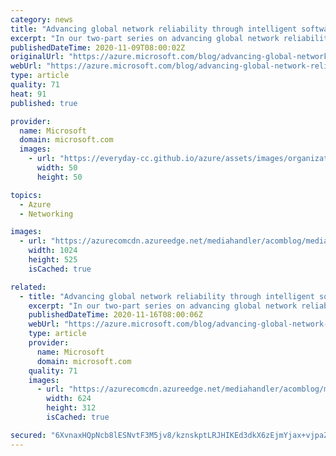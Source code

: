 ```yaml
---
category: news
title: "Advancing global network reliability through intelligent software—part 1 of 2"
excerpt: "In our two-part series on advancing global network reliability through intelligent software, we explain how we’ve approached our network design, and how we’re constantly working to improve both reliability and performance."
publishedDateTime: 2020-11-09T08:00:02Z
originalUrl: "https://azure.microsoft.com/blog/advancing-global-network-reliability-through-intelligent-software-part-1-of-2/"
webUrl: "https://azure.microsoft.com/blog/advancing-global-network-reliability-through-intelligent-software-part-1-of-2/"
type: article
quality: 71
heat: 91
published: true

provider:
  name: Microsoft
  domain: microsoft.com
  images:
    - url: "https://everyday-cc.github.io/azure/assets/images/organizations/microsoft.com-50x50.jpg"
      width: 50
      height: 50

topics:
  - Azure
  - Networking

images:
  - url: "https://azurecomcdn.azureedge.net/mediahandler/acomblog/media/Default/blog/5f1b2ac0-1d6e-4331-86e4-748ec2a7a13f.png"
    width: 1024
    height: 525
    isCached: true

related:
  - title: "Advancing global network reliability through intelligent software—part 2 of 2"
    excerpt: "In our two-part series on advancing global network reliability through intelligent software, we explain how we’ve approached our network design, and how we’re constantly working to improve both reliability and performance."
    publishedDateTime: 2020-11-16T08:00:06Z
    webUrl: "https://azure.microsoft.com/blog/advancing-global-network-reliability-through-intelligent-software-part-2-of-2/"
    type: article
    provider:
      name: Microsoft
      domain: microsoft.com
    quality: 71
    images:
      - url: "https://azurecomcdn.azureedge.net/mediahandler/acomblog/media/Default/blog/5ed23a83-6aa9-4f9b-8af7-1fc0743f8b7b.png"
        width: 624
        height: 312
        isCached: true

secured: "6XvnaxHQpNcb8lESNvtF3M5jv8/kznskptLRJHIKEd3dkX6zEjmYjax+vjpaZgMUx74n8s7wfSS2DWsReXFHRUpWxTd2m1E/BPq3UW/55UrLK9w+J8tgkXJ3+/LT7e6FAGmci0SfCM+JifmneHjGPESnZAAtx+MXTizNaOth96O/6eMQrbup8mCl1cApMWuBJht5zjGxsaGR6a64/eT72a/dqWWIVsygb2ZNNDP5v+csyqtCs2yCdKOJ88HY5Hh8AWVz0hv7kkaLurEH9rNVX524mOAhNLVDXuTkijeT+/cwrTeEqfRAEyyKOH423yd4fbj0kZXuDoxafoJbYBleI9bK0l3A+pVp8Pi1RNZbZlU=;WK+Qvz/BYfPWz/qD3oGTtA=="
---
```


